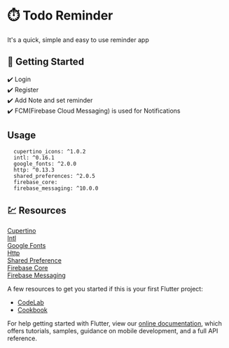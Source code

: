 # :stopwatch: Todo Reminder

It's a quick, simple and easy to use reminder app

## :dart: Getting Started
:heavy_check_mark: Login\
:heavy_check_mark: Register\
:heavy_check_mark: Add Note and set reminder\
:heavy_check_mark: FCM(Firebase Cloud Messaging) is used for Notifications

## Usage

```Plugins
  cupertino_icons: ^1.0.2
  intl: ^0.16.1
  google_fonts: ^2.0.0
  http: ^0.13.3
  shared_preferences: ^2.0.5
  firebase_core:
  firebase_messaging: ^10.0.0
```

## :chart: Resources

[Cupertino](https://pub.dev/packages/cupertino_icons)\
[Intl](https://pub.dev/packages/intl)\
[Google Fonts](https://pub.dev/packages/google_fonts)\
[Http](https://pub.dev/packages/http)\
[Shared Preference](https://pub.dev/packages/shared_preferences)\
[Firebase Core](https://pub.dev/packages/firebase_core)\
[Firebase Messaging](https://pub.dev/packages/firebase_messaging)

A few resources to get you started if this is your first Flutter project:

- [CodeLab](https://flutter.dev/docs/get-started/codelab)
- [Cookbook](https://flutter.dev/docs/cookbook)

For help getting started with Flutter, view our
[online documentation](https://flutter.dev/docs), which offers tutorials,
samples, guidance on mobile development, and a full API reference.

